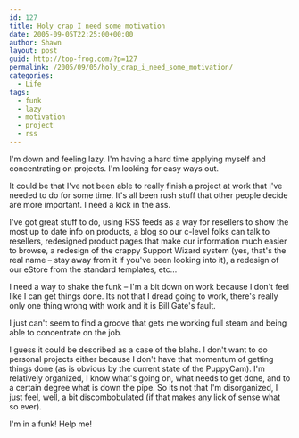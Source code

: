 ```yaml
---
id: 127
title: Holy crap I need some motivation
date: 2005-09-05T22:25:00+00:00
author: Shawn
layout: post
guid: http://top-frog.com/?p=127
permalink: /2005/09/05/holy_crap_i_need_some_motivation/
categories:
  - Life
tags:
  - funk
  - lazy
  - motivation
  - project
  - rss
---
```

I'm down and feeling lazy. I'm having a hard time applying myself and concentrating on projects. I'm looking for easy ways out.

It could be that I've not been able to really finish a project at work that I've needed to do for some time. It's all been rush stuff that other people decide are more important. I need a kick in the ass.



I've got great stuff to do, using RSS feeds as a way for resellers to show the most up to date info on products, a blog so our c-level folks can talk to resellers, redesigned product pages that make our information much easier to browse, a redesign of the crappy Support Wizard system (yes, that's the real name – stay away from it if you've been looking into it), a redesign of our eStore from the standard templates, etc… 

I need a way to shake the funk – I'm a bit down on work because I don't feel like I can get things done. Its not that I dread going to work, there's really only one thing wrong with work and it is Bill Gate's fault. 

I just can't seem to find a groove that gets me working full steam and being able to concentrate on the job.

I guess it could be described as a case of the blahs. I don't want to do personal projects either because I don't have that momentum of getting things done (as is obvious by the current state of the PuppyCam). I'm relatively organized, I know what's going on, what needs to get done, and to a certain degree what is down the pipe. So its not that I'm disorganized, I just feel, well, a bit discombobulated (if that makes any lick of sense what so ever).

I'm in a funk! Help me!